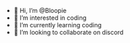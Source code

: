- 👋 Hi, I’m @Bloopie
- 👀 I’m interested in coding
- 🌱 I’m currently learning coding
- 💞️ I’m looking to collaborate on discord

  

<!---
XBloopie/XBloopie is a ✨ special ✨ repository because its `README.md` (this file) appears on your GitHub profile.
You can click the Preview link to take a look at your changes.
--->
